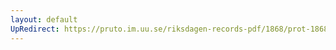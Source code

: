 ```yaml
---
layout: default
UpRedirect: https://pruto.im.uu.se/riksdagen-records-pdf/1868/prot-1868--ak--321/prot-1868--ak--321_050.pdf
---
```

